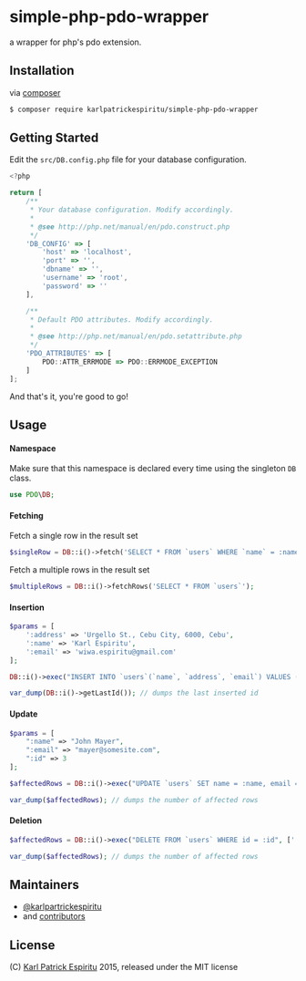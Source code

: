 # simple-php-pdo-wrapper

a wrapper for php's pdo extension.


Installation
--------
via [composer](https://getcomposer.org/)

```sh
$ composer require karlpatrickespiritu/simple-php-pdo-wrapper
```

Getting Started
--------
Edit the `src/DB.config.php` file for your database configuration.

```JavaScript
<?php

return [
    /**
     * Your database configuration. Modify accordingly.
     *
     * @see http://php.net/manual/en/pdo.construct.php
     */
    'DB_CONFIG' => [
        'host' => 'localhost',
        'port' => '',
        'dbname' => '',
        'username' => 'root',
        'password' => ''
    ],

    /**
     * Default PDO attributes. Modify accordingly.
     *
     * @see http://php.net/manual/en/pdo.setattribute.php
     */
    'PDO_ATTRIBUTES' => [
        PDO::ATTR_ERRMODE => PDO::ERRMODE_EXCEPTION
    ]
];
```

And that's it, you're good to go!

Usage
--------

#### Namespace
Make sure that this namespace is declared every time using the singleton `DB` class.
```php
use PDO\DB;
```
#### Fetching

Fetch a single row in the result set
```php
$singleRow = DB::i()->fetch('SELECT * FROM `users` WHERE `name` = :name', ['name' => 'Justin Beiber']);
```

Fetch a multiple rows in the result set
```php
$multipleRows = DB::i()->fetchRows('SELECT * FROM `users`');
```

#### Insertion

```php
$params = [
    ':address' => 'Urgello St., Cebu City, 6000, Cebu',
    ':name' => 'Karl Espiritu',
    ':email' => 'wiwa.espiritu@gmail.com'
];

DB::i()->exec("INSERT INTO `users`(`name`, `address`, `email`) VALUES (:name, :address, :email)", $params);

var_dump(DB::i()->getLastId()); // dumps the last inserted id
```

#### Update

```php
$params = [
    ":name" => "John Mayer",
    ":email" => "mayer@somesite.com",
    ":id" => 3
];

$affectedRows = DB::i()->exec("UPDATE `users` SET name = :name, email = :email WHERE id = :id", $params);

var_dump($affectedRows); // dumps the number of affected rows
```

#### Deletion
```php
$affectedRows = DB::i()->exec("DELETE FROM `users` WHERE id = :id", [':id' => 1]);

var_dump($affectedRows); // dumps the number of affected rows
```

Maintainers
--------
 - [@karlpartrickespiritu](https://github.com/karlpatrickespiritu)
 - and [contributors](https://github.com/karlpatrickespiritu/simple-php-pdo-wrapper/graphs/contributors)
 
License
--------
(C) [Karl Patrick Espiritu](http://github.com/karlpatrickespiritu) 2015, released under the MIT license
